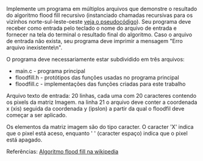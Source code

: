Implemente um programa em múltiplos arquivos que demonstre o resultado do 
algoritmo flood fill recursivo (instanciado chamadas recursivas para os 
vizinhos norte-sul-leste-oeste 
[veja o pseudocódigo](https://en.wikipedia.org/wiki/Flood_fill#Stack-based_recursive_implementation_.28four-way.29)).
Seu programa deve receber como entrada pelo teclado o nome do arquivo de entrada 
e fornecer na tela do terminal o resultado final do algoritmo. Caso o arquivo de 
entrada não exista, seu programa deve imprimir a mensagem 
"Erro arquivo inexistente\n".

O programa deve necessariamente estar subdividido em três arquivos:

- main.c - programa principal
- floodfill.h - protótipos das funções usadas no programa principal
- floodfill.c - implementações das funções criadas para este trabalho

Arquivo texto de entrada:
20 linhas, cada uma com 20 caracteres contendo os pixels da matriz Imagem.
na linha 21 o arquivo deve conter a coordenada x (xis) seguida da coordenada y 
(ipslon) a partir da qual o floodfil deve começar a ser aplicado.

Os elementos da matriz imagem são do tipo caracter. O caracter 'X' indica que o 
pixel está aceso, enquanto ' ' (caracter espaço) indica que o pixel está 
apagado.

Referências:
[Algoritmo flood fill na wikipedia](https://en.wikipedia.org/wiki/Flood_fill)